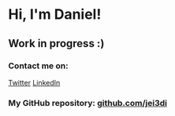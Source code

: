 # Hi, I'm Daniel!

## Work in progress :)

### Contact me on:
[Twitter](https://twitter.com/jei3di)
[LinkedIn](https://www.linkedin.com/in/jdanieldelgado/)

### My GitHub repository: [github.com/jei3di](https://github.com/jei3di)
